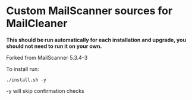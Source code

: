 # Custom MailScanner sources for MailCleaner

**This should be run automatically for each installation and upgrade, you should not need to run it on your own.**

Forked from MailScanner 5.3.4-3

To install run:

```shell
./install.sh -y
```

-y will skip confirmation checks
